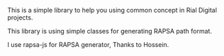 This is a simple library to help you using common concept in Rial Digital projects.

This library is using simple classes for generating RAPSA path format.

I use rapsa-js for RAPSA generator, Thanks to Hossein.